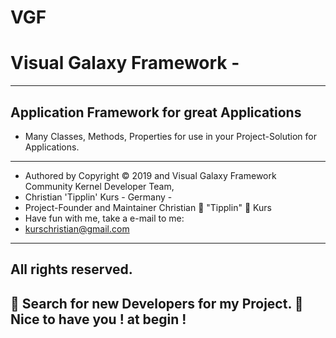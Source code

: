 # VGF
# Visual Galaxy Framework -
----
Application Framework for great Applications
----
- Many Classes, Methods, Properties for use in your Project-Solution for Applications.
----
- Authored by Copyright © 2019 and  Visual Galaxy Framework Community Kernel Developer Team,
- Christian 'Tipplin' Kurs - Germany - 
- Project-Founder and Maintainer Christian 🧑 "Tipplin" 🧑 Kurs
- Have fun with me, take a e-mail to me:
- kurschristian@gmail.com
----
All rights reserved.
----
🧑 Search for new Developers for my Project.
🧑 Nice to have you ! at begin !
---- 
 
